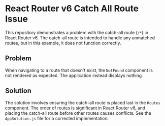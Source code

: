 # React Router v6 Catch All Route Issue

This repository demonstrates a problem with the catch-all route (`/*`) in React Router v6.  The catch-all route is intended to handle any unmatched routes, but in this example, it does not function correctly.

## Problem

When navigating to a route that doesn't exist, the `NotFound` component is not rendered as expected.  The application instead displays nothing.

## Solution

The solution involves ensuring the catch-all route is placed last in the `Routes` component. The order of routes is significant in React Router v6, and placing the catch-all route before other routes causes conflicts.  See the `AppSolution.js` file for a corrected implementation.
